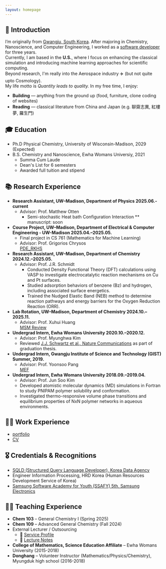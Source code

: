```yaml
---
layout: homepage
---
```

## 👋 Introduction

I’m originally from [Gwangju, South Korea](https://en.wikipedia.org/wiki/Gwangju). After majoring in Chemistry, Nanoscience, and Computer Engineering, I worked as a [software developer](https://www.linkedin.com/in/haejung-koh/) for three years.  
Currently, I am based in the **U.S.**, where I focus on enhancing the classical simulation and introducing machine learning approaches for scientific computing.  
Beyond research, I'm really into the Aerospace industry ✈️ (but not quite upto Cosmology).  
My life motto is *Quantity leads to quality.*
In my free time, I enjoy:
- **Building** — anything from the ground up (food, furniture, clone coding of websites)  
- **Reading** — classical literature from China and Japan (e.g. 聊齋志異, 紅樓夢, 羅生門)

## 🎓 Education
* Ph.D Physical Chemistry, University of Wisconsin-Madison, 2029 (Expected)
* B.S. Chemistry and Nanoscience, Ewha Womans Universiy, 2021
  * Summa Cum Laude
  * Dean's List for 6 semesters
  * Awarded full tuition and stipend

## 📚 Research Experience
* **Research Assistant, UW–Madison, Department of Physics 2025.06.- current**
  * Advisor: Prof. Matthew Otten  
    * Semi-stochastic Heat bath Configuration Interaction 
      ** manuscript: soon
* **Course Project, UW–Madison, Department of Electrical & Computer Engineering - UW-Madison  2025.04.–2025.05.**  
  * Final project in CS 761 (Mathematics for Machine Learning)
  * Advisor: Prof. Grigorios Chrysos  
  [PDE_RKHS](./assets/PDE_RKHS.pdf)
* **Research Assistant, UW–Madison, Department of Chemistry 2024.12.–2025.05.**
  * Advisor: Prof. J.R. Schmidt  
    * Conducted Density Functional Theory (DFT) calculations using VASP to investigate electrocatalytic reaction mechanisms on Cu and Pt surfaces.
    * Studied adsorption behaviors of benzene (Bz) and hydrogen, including associated surface energetics.
    * Trained the Nudged Elastic Band (NEB) method to determine reaction pathways and energy barriers for the Oxygen Reduction Reaction (ORR).
* **Lab Rotation, UW–Madison, Department of Chemistry 2024.10.–2025.11.**  
  * Advisor: Prof. Xuhui Huang  
  [MSM Review](./assets/MSM.pdf)
* **Undergrad Intern, Ewha Womans University 2020.10.–2020.12.**
  * Advisor: Prof. Myunghwa Kim  
  * Reviewed [J.J. Schwartz et al., Nature Communications](https://www.nature.com/articles/s41467-019-08639-7) as part of graduation thesis.  
* **Undergrad Intern, Gwangju Institute of Science and Technology (GIST) Summer, 2019.**
  * Advisor: Prof. Yoonsoo Pang  
  [MEF](./assets/MEF_THEORY.pdf)
* **Undergrad Intern, Ewha Womans University 2018.09.–2019.04.**
  * Advisor: Prof. Jun Soo Kim  
  * Developed atomistic molecular dynamics (MD) simulations in Fortran to study PNIPAM polymer solubility and conformation.  
  * Investigated thermo-responsive volume phase transitions and equilibrium properties of NxN polymer networks in aqueous environments.

## 👷‍♀️ Work Experience
- [portfolio](./assets/Portfolio.pdf)
- [CV](https://www.linkedin.com/in/haejung-koh/)

## 🎖 Credentials & Recognitions
* [SQLD (Structured Query Language Developer), Korea Data Agency](https://en.wikipedia.org/wiki/Oracle_SQL_Developer)
* Engineer Information Processing, HRD Korea (Human Resources Development Service of Korea)
* [Samsung Software Academy for Youth (SSAFY) 5th, Samsung Electronics](https://csr.samsung.com/en/program/samsung-sw-academy-for-youth)

## 🧑‍🏫 Teaching Experience
- **Chem 103** – General Chemistry I (Spring 2025)  
- **Chem 109** – Advanced General Chemistry (Fall 2024)  
- External Lecturer / Outsourcing
  - 🔗 [Service Profile](https://soomgo.com/profile/users/12391091?from=my_info_preview)  
  - 📖 [Lecture Notes](https://github.com/MaximHelio/Curriculae)
- **College of Mathematics, Science Education Affiliate** – Ewha Womans University (2015-2018)  
- **Donghang** – Volunteer Instructor (Mathematics/Physics/Chemistry), Myungduk high school (2016-2018)
